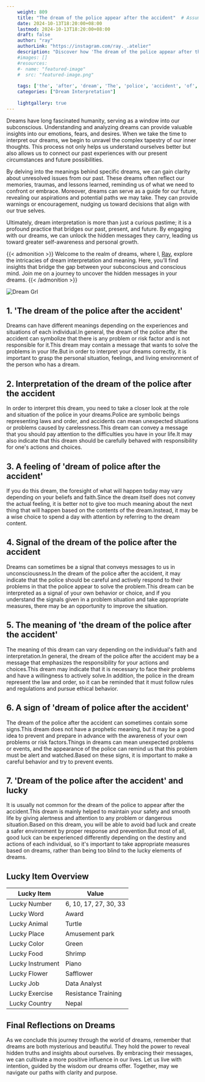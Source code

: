 ```yaml
---
    weight: 809
    title: "The dream of the police appear after the accident"  # Assuming 'title' column exists
    date: 2024-10-13T18:20:00+08:00
    lastmod: 2024-10-13T18:20:00+08:00
    draft: false
    author: "ray"
    authorLink: "https://instagram.com/ray._.atelier"
    description: "Discover how 'The dream of the police appear after the accident' can interpret your future and uncover its significant meanings in your life."
    #images: []
    #resources:
    #- name: "featured-image"
    #  src: "featured-image.png"
    
    tags: ['the', 'after', 'dream', 'The', 'police', 'accident', 'of', 'appear']
    categories: ["Dream Interpretation"]
    
    lightgallery: true
---
```

    
Dreams have long fascinated humanity, serving as a window into our subconscious. Understanding and analyzing dreams can provide valuable insights into our emotions, fears, and desires. When we take the time to interpret our dreams, we begin to unravel the complex tapestry of our inner thoughts. This process not only helps us understand ourselves better but also allows us to connect our past experiences with our present circumstances and future possibilities.

By delving into the meanings behind specific dreams, we can gain clarity about unresolved issues from our past. These dreams often reflect our memories, traumas, and lessons learned, reminding us of what we need to confront or embrace. Moreover, dreams can serve as a guide for our future, revealing our aspirations and potential paths we may take. They can provide warnings or encouragement, nudging us toward decisions that align with our true selves.

Ultimately, dream interpretation is more than just a curious pastime; it is a profound practice that bridges our past, present, and future. By engaging with our dreams, we can unlock the hidden messages they carry, leading us toward greater self-awareness and personal growth.

{{< admonition >}}
Welcome to the realm of dreams, where I, [Ray](https://instagram.com/ray._.atelier), explore the intricacies of dream interpretation and meaning. Here, you’ll find insights that bridge the gap between your subconscious and conscious mind. Join me on a journey to uncover the hidden messages in your dreams.
{{< /admonition >}}

![Dream Grl](https://cdn.pixabay.com/photo/2017/11/02/03/35/gothic-2910057_1280.jpg "Dream Grl")

## 1. 'The dream of the police after the accident'
Dreams can have different meanings depending on the experiences and situations of each individual.In general, the dream of the police after the accident can symbolize that there is any problem or risk factor and is not responsible for it.This dream may contain a message that wants to solve the problems in your life.But in order to interpret your dreams correctly, it is important to grasp the personal situation, feelings, and living environment of the person who has a dream.

## 2. Interpretation of the dream of the police after the accident
In order to interpret this dream, you need to take a closer look at the role and situation of the police in your dreams.Police are symbolic beings representing laws and order, and accidents can mean unexpected situations or problems caused by carelessness.This dream can convey a message that you should pay attention to the difficulties you have in your life.It may also indicate that this dream should be carefully behaved with responsibility for one's actions and choices.

## 3. A feeling of 'dream of police after the accident'
If you do this dream, the foresight of what will happen today may vary depending on your beliefs and faith.Since the dream itself does not convey the actual feeling, it is better not to give too much meaning about the next thing that will happen based on the contents of the dream.Instead, it may be a wise choice to spend a day with attention by referring to the dream content.

## 4. Signal of the dream of the police after the accident
Dreams can sometimes be a signal that conveys messages to us in unconsciousness.In the dream of the police after the accident, it may indicate that the police should be careful and actively respond to their problems in that the police appear to solve the problem.This dream can be interpreted as a signal of your own behavior or choice, and if you understand the signals given in a problem situation and take appropriate measures, there may be an opportunity to improve the situation.

## 5. The meaning of 'the dream of the police after the accident'
The meaning of this dream can vary depending on the individual's faith and interpretation.In general, the dream of the police after the accident may be a message that emphasizes the responsibility for your actions and choices.This dream may indicate that it is necessary to face their problems and have a willingness to actively solve.In addition, the police in the dream represent the law and order, so it can be reminded that it must follow rules and regulations and pursue ethical behavior.

## 6. A sign of 'dream of police after the accident'
The dream of the police after the accident can sometimes contain some signs.This dream does not have a prophetic meaning, but it may be a good idea to prevent and prepare in advance with the awareness of your own problems or risk factors.Things in dreams can mean unexpected problems or events, and the appearance of the police can remind us that this problem must be alert and watched.Based on these signs, it is important to make a careful behavior and try to prevent events.

## 7. 'Dream of the police after the accident' and lucky
It is usually not common for the dream of the police to appear after the accident.This dream is mainly helped to maintain your safety and smooth life by giving alertness and attention to any problem or dangerous situation.Based on this dream, you will be able to avoid bad luck and create a safer environment by proper response and prevention.But most of all, good luck can be experienced differently depending on the destiny and actions of each individual, so it's important to take appropriate measures based on dreams, rather than being too blind to the lucky elements of dreams.

## Lucky Item Overview
| Lucky Item          | Value              |
|---------------|--------------------|
| Lucky Number        | 6, 10, 17, 27, 30, 33  |
| Lucky Word          | Award |
| Lucky Animal        | Turtle |
| Lucky Place         | Amusement park     |
| Lucky Color         | Green     |
| Lucky Food          | Shrimp      |
| Lucky Instrument    | Piano |
| Lucky Flower        | Safflower    |
| Lucky Job           | Data Analyst       |
| Lucky Exercise      | Resistance Training  |
| Lucky Country       | Nepal    |


##  Final Reflections on Dreams

As we conclude this journey through the world of dreams, remember that dreams are both mysterious and beautiful. They hold the power to reveal hidden truths and insights about ourselves. By embracing their messages, we can cultivate a more positive influence in our lives. Let us live with intention, guided by the wisdom our dreams offer. Together, may we navigate our paths with clarity and purpose.
